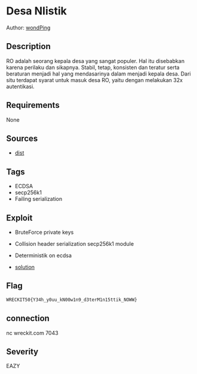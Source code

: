 # Desa NIistik

Author: [wondPing](https://github.com/fixxall)

## Description

RO adalah seorang kepala desa yang sangat populer. Hal itu disebabkan karena perilaku dan sikapnya. Stabil, tetap, konsisten dan teratur serta beraturan menjadi hal yang mendasarinya dalam menjadi kepala desa. Dari situ terdapat syarat untuk masuk desa RO, yaitu dengan melakukan 32x autentikasi.

## Requirements

None

## Sources

- [dist](./dist)

## Tags

- ECDSA
- secp256k1
- Failing serialization

## Exploit

- BruteForce private keys
- Collision header serialization secp256k1 module
- Deterministik on ecdsa

- [solution](./solution)

## Flag

```bash
WRECKIT50{Y34h_y0uu_kN00w1n9_d3terM1n15ttik_NOWW}
```

## connection

nc wreckit.com 7043

## Severity

EAZY
